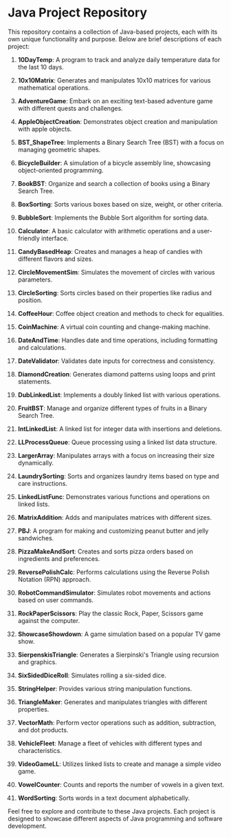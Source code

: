 # Java Project Repository

This repository contains a collection of Java-based projects, each with its own unique functionality and purpose. Below are brief descriptions of each project:

1. **10DayTemp**: A program to track and analyze daily temperature data for the last 10 days.

2. **10x10Matrix**: Generates and manipulates 10x10 matrices for various mathematical operations.

3. **AdventureGame**: Embark on an exciting text-based adventure game with different quests and challenges.

4. **AppleObjectCreation**: Demonstrates object creation and manipulation with apple objects.

5. **BST_ShapeTree**: Implements a Binary Search Tree (BST) with a focus on managing geometric shapes.

6. **BicycleBuilder**: A simulation of a bicycle assembly line, showcasing object-oriented programming.

7. **BookBST**: Organize and search a collection of books using a Binary Search Tree.

8. **BoxSorting**: Sorts various boxes based on size, weight, or other criteria.

9. **BubbleSort**: Implements the Bubble Sort algorithm for sorting data.

10. **Calculator**: A basic calculator with arithmetic operations and a user-friendly interface.

11. **CandyBasedHeap**: Creates and manages a heap of candies with different flavors and sizes.

12. **CircleMovementSim**: Simulates the movement of circles with various parameters.

13. **CircleSorting**: Sorts circles based on their properties like radius and position.

14. **CoffeeHour**: Coffee object creation and methods to check for equalities.

15. **CoinMachine**: A virtual coin counting and change-making machine.

16. **DateAndTime**: Handles date and time operations, including formatting and calculations.

17. **DateValidator**: Validates date inputs for correctness and consistency.

18. **DiamondCreation**: Generates diamond patterns using loops and print statements.

19. **DubLinkedList**: Implements a doubly linked list with various operations.

20. **FruitBST**: Manage and organize different types of fruits in a Binary Search Tree.

21. **IntLinkedList**: A linked list for integer data with insertions and deletions.

22. **LLProcessQueue**: Queue processing using a linked list data structure.

23. **LargerArray**: Manipulates arrays with a focus on increasing their size dynamically.

24. **LaundrySorting**: Sorts and organizes laundry items based on type and care instructions.

25. **LinkedListFunc**: Demonstrates various functions and operations on linked lists.

26. **MatrixAddition**: Adds and manipulates matrices with different sizes.

27. **PBJ**: A program for making and customizing peanut butter and jelly sandwiches.

28. **PizzaMakeAndSort**: Creates and sorts pizza orders based on ingredients and preferences.

29. **ReversePolishCalc**: Performs calculations using the Reverse Polish Notation (RPN) approach.

30. **RobotCommandSimulator**: Simulates robot movements and actions based on user commands.

31. **RockPaperScissors**: Play the classic Rock, Paper, Scissors game against the computer.

32. **ShowcaseShowdown**: A game simulation based on a popular TV game show.

33. **SierpenskisTriangle**: Generates a Sierpinski's Triangle using recursion and graphics.

34. **SixSidedDiceRoll**: Simulates rolling a six-sided dice.

35. **StringHelper**: Provides various string manipulation functions.

36. **TriangleMaker**: Generates and manipulates triangles with different properties.

37. **VectorMath**: Perform vector operations such as addition, subtraction, and dot products.

38. **VehicleFleet**: Manage a fleet of vehicles with different types and characteristics.

39. **VideoGameLL**: Utilizes linked lists to create and manage a simple video game.

40. **VowelCounter**: Counts and reports the number of vowels in a given text.

41. **WordSorting**: Sorts words in a text document alphabetically.

Feel free to explore and contribute to these Java projects. Each project is designed to showcase different aspects of Java programming and software development.
